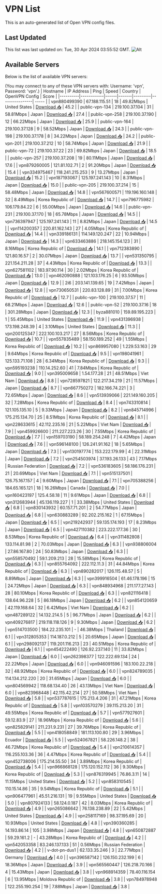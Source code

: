 # VPN List

This is an auto-generated list of Open VPN config files.

## Last Updated

This list was last updated on: Tue, 30 Apr 2024 03:55:52 GMT.
![Alt](https://repobeats.axiom.co/api/embed/186b98318ef1479477931607c1ad7d823f12451f.svg "Repobeats analytics image")

## Available Servers

Below is the list of available VPN servers:

(You may connect to any of these VPN servers with: Username: 'vpn', Password: 'vpn'.)
| Hostname | IP Address | Ping | Speed | Country | OpenVPN Config | Score |
|----------|------------|------|-------|---------|----------------| ----- |
| vpn880499390 | 67.188.115.51 | 18 | 49.82Mbps | United States | [Download 📥](./configs/server_0_US.ovpn) | 45.2 |
| public-vpn-134 | 219.100.37.104 | 31 | 58.81Mbps | Japan | [Download 📥](./configs/server_1_JP.ovpn) | 27.4 |
| public-vpn-258 | 219.100.37.190 | 12 | 66.22Mbps | Japan | [Download 📥](./configs/server_2_JP.ovpn) | 25.9 |
| public-vpn-164 | 219.100.37.128 | 9 | 58.52Mbps | Japan | [Download 📥](./configs/server_3_JP.ovpn) | 24.3 |
| public-vpn-198 | 219.100.37.178 | 8 | 34.22Mbps | Japan | [Download 📥](./configs/server_4_JP.ovpn) | 24.2 |
| public-vpn-201 | 219.100.37.212 | 10 | 58.74Mbps | Japan | [Download 📥](./configs/server_5_JP.ovpn) | 21.9 |
| public-vpn-72 | 219.100.37.22 | 23 | 69.82Mbps | Japan | [Download 📥](./configs/server_6_JP.ovpn) | 18.5 |
| public-vpn-257 | 219.100.37.208 | 19 | 80.11Mbps | Japan | [Download 📥](./configs/server_7_JP.ovpn) | 17.6 |
| vpn879260005 | 121.81.102.71 | 2 | 91.20Mbps | Japan | [Download 📥](./configs/server_8_JP.ovpn) | 15.4 |
| vpn334975467 | 118.241.215.253 | 9 | 13.27Mbps | Japan | [Download 📥](./configs/server_9_JP.ovpn) | 15.2 |
| vpn187193067 | 125.197.241.143 | 10 | 8.31Mbps | Japan | [Download 📥](./configs/server_10_JP.ovpn) | 15.0 |
| public-vpn-205 | 219.100.37.214 | 15 | 58.48Mbps | Japan | [Download 📥](./configs/server_11_JP.ovpn) | 14.8 |
| vpn567600571 | 119.196.160.148 | 32 | 8.49Mbps | Korea Republic of | [Download 📥](./configs/server_12_KR.ovpn) | 14.7 |
| vpn796775982 | 106.179.84.22 | 6 | 55.00Mbps | Japan | [Download 📥](./configs/server_13_JP.ovpn) | 14.6 |
| public-vpn-231 | 219.100.37.170 | 18 | 65.78Mbps | Japan | [Download 📥](./configs/server_14_JP.ovpn) | 14.5 |
| vpn736397947 | 125.197.241.143 | 11 | 8.82Mbps | Japan | [Download 📥](./configs/server_15_JP.ovpn) | 14.5 |
| vpn114200357 | 220.81.162.143 | 27 | 4.05Mbps | Korea Republic of | [Download 📥](./configs/server_16_KR.ovpn) | 14.4 |
| vpn339186131 | 114.149.120.247 | 22 | 10.94Mbps | Japan | [Download 📥](./configs/server_17_JP.ovpn) | 14.3 |
| vpn633463886 | 218.145.154.123 | 31 | 8.16Mbps | Korea Republic of | [Download 📥](./configs/server_18_KR.ovpn) | 14.1 |
| vpn712383890 | 121.80.16.57 | 2 | 30.07Mbps | Japan | [Download 📥](./configs/server_19_JP.ovpn) | 13.7 |
| vpn531350795 | 221.154.211.28 | 37 | 4.43Mbps | Korea Republic of | [Download 📥](./configs/server_20_KR.ovpn) | 13.3 |
| vpn627581102 | 183.97.90.114 | 30 | 2.02Mbps | Korea Republic of | [Download 📥](./configs/server_21_KR.ovpn) | 13.0 |
| vpn462090888 | 121.103.176.25 | 6 | 93.50Mbps | Japan | [Download 📥](./configs/server_22_JP.ovpn) | 12.9 |
| 2i6 | 203.141.139.65 | 19 | 7.42Mbps | Japan | [Download 📥](./configs/server_23_JP.ovpn) | 12.8 |
| vpn730650531 | 220.83.128.89 | 31 | 7.00Mbps | Korea Republic of | [Download 📥](./configs/server_24_KR.ovpn) | 12.7 |
| public-vpn-100 | 219.100.37.57 | 11 | 68.21Mbps | Japan | [Download 📥](./configs/server_25_JP.ovpn) | 12.6 |
| public-vpn-52 | 219.100.37.16 | 18 | 301.28Mbps | Japan | [Download 📥](./configs/server_26_JP.ovpn) | 12.3 |
| byza881010 | 159.89.195.223 | 1 | 55.45Mbps | United States | [Download 📥](./configs/server_27_US.ovpn) | 11.9 |
| vpn431396938 | 173.198.248.39 | 4 | 3.10Mbps | United States | [Download 📥](./configs/server_28_US.ovpn) | 11.3 |
| vpn200125347 | 222.100.103.217 | 27 | 8.56Mbps | Korea Republic of | [Download 📥](./configs/server_29_KR.ovpn) | 10.7 |
| vpn557835489 | 58.150.189.252 | 49 | 1.55Mbps | Korea Republic of | [Download 📥](./configs/server_30_KR.ovpn) | 10.2 |
| vpn869957080 | 1.229.53.163 | 29 | 9.64Mbps | Korea Republic of | [Download 📥](./configs/server_31_KR.ovpn) | 9.5 |
| vpn198041961 | 125.133.71.108 | 28 | 6.34Mbps | Korea Republic of | [Download 📥](./configs/server_32_KR.ovpn) | 9.3 |
| vpn595193238 | 110.14.252.60 | 41 | 7.84Mbps | Korea Republic of | [Download 📥](./configs/server_33_KR.ovpn) | 9.0 |
| vpn395009658 | 1.54.177.28 | 21 | 48.51Mbps | Viet Nam | [Download 📥](./configs/server_34_VN.ovpn) | 8.8 |
| vpn728597821 | 122.217.34.219 | 21 | 11.57Mbps | Japan | [Download 📥](./configs/server_35_JP.ovpn) | 8.7 |
| vpn667750272 | 182.166.74.221 | 3 | 72.65Mbps | Japan | [Download 📥](./configs/server_36_JP.ovpn) | 8.6 |
| vpn513939066 | 221.149.160.205 | 32 | 7.28Mbps | Korea Republic of | [Download 📥](./configs/server_37_KR.ovpn) | 8.4 |
| vpn743310814 | 121.105.135.10 | 5 | 9.33Mbps | Japan | [Download 📥](./configs/server_38_JP.ovpn) | 8.2 |
| vpn845714996 | 175.215.134.70 | 25 | 8.51Mbps | Korea Republic of | [Download 📥](./configs/server_39_KR.ovpn) | 8.1 |
| vpn228633615 | 42.112.235.16 | 21 | 5.22Mbps | Viet Nam | [Download 📥](./configs/server_40_VN.ovpn) | 7.9 |
| vpn459926600 | 211.227.223.26 | 30 | 7.55Mbps | Korea Republic of | [Download 📥](./configs/server_41_KR.ovpn) | 7.7 |
| vpn159703190 | 58.189.254.248 | 7 | 4.42Mbps | Japan | [Download 📥](./configs/server_42_JP.ovpn) | 7.6 |
| vpn596148100 | 126.241.91.162 | 18 | 5.65Mbps | Japan | [Download 📥](./configs/server_43_JP.ovpn) | 7.3 |
| vpn130197774 | 153.222.179.99 | 4 | 22.31Mbps | Japan | [Download 📥](./configs/server_44_JP.ovpn) | 7.2 |
| vpn254503974 | 37.193.26.133 | 43 | 7.17Mbps | Russian Federation | [Download 📥](./configs/server_45_RU.ovpn) | 7.2 |
| vpn536183605 | 58.186.176.231 | 21 | 20.69Mbps | Viet Nam | [Download 📥](./configs/server_46_VN.ovpn) | 7.1 |
| vpn515137501 | 126.75.167.157 | 4 | 9.60Mbps | Japan | [Download 📥](./configs/server_47_JP.ovpn) | 7.1 |
| vpn705388256 | 184.65.165.121 | 18 | 16.26Mbps | Canada | [Download 📥](./configs/server_48_CA.ovpn) | 7.0 |
| vpn160423197 | 125.4.58.18 | 11 | 9.61Mbps | Japan | [Download 📥](./configs/server_49_JP.ovpn) | 6.8 |
| vpn312683944 | 45.136.119.227 | 1 | 33.38Mbps | United States | [Download 📥](./configs/server_50_US.ovpn) | 6.8 |
| vpn830143932 | 60.157.71.201 | 2 | 54.77Mbps | Japan | [Download 📥](./configs/server_51_JP.ovpn) | 6.8 |
| vpn630883289 | 92.202.215.162 | 1 | 67.15Mbps | Japan | [Download 📥](./configs/server_52_JP.ovpn) | 6.5 |
| vpn219242937 | 59.135.174.193 | 17 | 8.23Mbps | Japan | [Download 📥](./configs/server_53_JP.ovpn) | 6.5 |
| vpn427110382 | 223.222.177.36 | 30 | 8.53Mbps | Korea Republic of | [Download 📥](./configs/server_54_KR.ovpn) | 6.4 |
| vpn311482808 | 133.114.81.98 | 2 | 70.03Mbps | Japan | [Download 📥](./configs/server_55_JP.ovpn) | 6.3 |
| vpn938806004 | 27.86.167.80 | 24 | 50.83Mbps | Japan | [Download 📥](./configs/server_56_JP.ovpn) | 6.3 |
| vpn558570492 | 59.1.209.213 | 28 | 15.58Mbps | Korea Republic of | [Download 📥](./configs/server_57_KR.ovpn) | 6.3 |
| vpn855764092 | 222.112.11.3 | 31 | 44.84Mbps | Korea Republic of | [Download 📥](./configs/server_58_KR.ovpn) | 6.3 |
| vpn890282017 | 126.115.48.57 | 5 | 8.89Mbps | Japan | [Download 📥](./configs/server_59_JP.ovpn) | 6.3 |
| vpn399916504 | 61.46.178.196 | 15 | 24.72Mbps | Japan | [Download 📥](./configs/server_60_JP.ovpn) | 6.3 |
| vpn848934968 | 211.177.27.143 | 28 | 80.10Mbps | Korea Republic of | [Download 📥](./configs/server_61_KR.ovpn) | 6.3 |
| vpn821116418 | 138.64.96.228 | 5 | 86.18Mbps | Japan | [Download 📥](./configs/server_62_JP.ovpn) | 6.2 |
| vpn854120659 | 42.119.168.64 | 32 | 6.42Mbps | Viet Nam | [Download 📥](./configs/server_63_VN.ovpn) | 6.2 |
| vpn487289122 | 14.132.214.5 | 5 | 96.77Mbps | Japan | [Download 📥](./configs/server_64_JP.ovpn) | 6.2 |
| vpn409276817 | 219.118.118.126 | 9 | 9.30Mbps | Japan | [Download 📥](./configs/server_65_JP.ovpn) | 6.2 |
| vpn514703500 | 184.22.235.101 | - | 46.38Mbps | Thailand | [Download 📥](./configs/server_66_TH.ovpn) | 6.1 |
| vpn312805353 | 114.187.0.212 | 5 | 20.65Mbps | Japan | [Download 📥](./configs/server_67_JP.ovpn) | 6.1 |
| vpn298092137 | 119.201.116.213 | 23 | 40.51Mbps | Korea Republic of | [Download 📥](./configs/server_68_KR.ovpn) | 6.1 |
| vpn454222490 | 126.92.237.140 | 11 | 33.82Mbps | Japan | [Download 📥](./configs/server_69_JP.ovpn) | 6.0 |
| vpn262398377 | 122.222.69.134 | 24 | 22.22Mbps | Japan | [Download 📥](./configs/server_70_JP.ovpn) | 6.0 |
| vpn946091596 | 183.100.22.218 | 32 | 48.92Mbps | Korea Republic of | [Download 📥](./configs/server_71_KR.ovpn) | 6.0 |
| vpn824789035 | 114.134.212.220 | 20 | 31.65Mbps | Japan | [Download 📥](./configs/server_72_JP.ovpn) | 6.0 |
| vpn804569942 | 118.68.134.40 | 26 | 43.13Mbps | Viet Nam | [Download 📥](./configs/server_73_VN.ovpn) | 6.0 |
| vpn823968448 | 42.115.42.214 | 27 | 50.58Mbps | Viet Nam | [Download 📥](./configs/server_74_VN.ovpn) | 5.8 |
| vpn537787615 | 175.213.4.206 | 31 | 47.21Mbps | Korea Republic of | [Download 📥](./configs/server_75_KR.ovpn) | 5.8 |
| vpn103570279 | 39.115.213.20 | 31 | 49.55Mbps | Korea Republic of | [Download 📥](./configs/server_76_KR.ovpn) | 5.7 |
| vpn577927601 | 59.12.83.9 | 27 | 18.96Mbps | Korea Republic of | [Download 📥](./configs/server_77_KR.ovpn) | 5.6 |
| vpn825829141 | 211.231.9.231 | 27 | 39.76Mbps | Korea Republic of | [Download 📥](./configs/server_78_KR.ovpn) | 5.5 |
| vpn418058849 | 181.113.100.80 | 29 | 3.96Mbps | Ecuador | [Download 📥](./configs/server_79_EC.ovpn) | 5.5 |
| vpn524067821 | 58.226.148.2 | 38 | 46.72Mbps | Korea Republic of | [Download 📥](./configs/server_80_KR.ovpn) | 5.4 |
| vpn210614357 | 116.255.103.36 | 36 | 4.47Mbps | Korea Republic of | [Download 📥](./configs/server_81_KR.ovpn) | 5.4 |
| vpn452738006 | 175.214.55.50 | 34 | 3.89Mbps | Korea Republic of | [Download 📥](./configs/server_82_KR.ovpn) | 5.4 |
| vpn966868128 | 175.120.152.112 | 36 | 9.30Mbps | Korea Republic of | [Download 📥](./configs/server_83_KR.ovpn) | 5.3 |
| vpn876319945 | 76.86.3.11 | 14 | 11.15Mbps | United States | [Download 📥](./configs/server_84_US.ovpn) | 5.2 |
| vpn858310545 | 110.15.14.86 | 35 | 9.54Mbps | Korea Republic of | [Download 📥](./configs/server_85_KR.ovpn) | 5.1 |
| vpn906477961 | 45.51.216.131 | 19 | 9.55Mbps | United States | [Download 📥](./configs/server_86_US.ovpn) | 5.0 |
| vpn807924133 | 58.124.0.187 | 42 | 8.03Mbps | Korea Republic of | [Download 📥](./configs/server_87_KR.ovpn) | 4.9 |
| vpn265086642 | 76.138.238.89 | 22 | 5.42Mbps | United States | [Download 📥](./configs/server_88_US.ovpn) | 4.9 |
| vpn258117169 | 98.37.195.69 | 20 | 10.93Mbps | United States | [Download 📥](./configs/server_89_US.ovpn) | 4.8 |
| vpn390360285 | 14.193.86.14 | 105 | 3.98Mbps | Japan | [Download 📥](./configs/server_90_JP.ovpn) | 4.8 |
| vpn650872887 | 59.29.161.2 | - | 43.28Mbps | Korea Republic of | [Download 📥](./configs/server_91_KR.ovpn) | 4.2 |
| vpn542053358 | 83.246.137.133 | 51 | 0.56Mbps | Russian Federation | [Download 📥](./configs/server_92_RU.ovpn) | 4.2 |
| v-dot-pn-dus1 | 62.133.35.246 | 3 | 22.77Mbps | Germany | [Download 📥](./configs/server_93_DE.ovpn) | 4.0 |
| vpn396587142 | 126.150.232.199 | 6 | 18.36Mbps | Japan | [Download 📥](./configs/server_94_JP.ovpn) | 3.9 |
| vpn565560447 | 126.218.70.166 | 4 | 15.43Mbps | Japan | [Download 📥](./configs/server_95_JP.ovpn) | 3.8 |
| vpn968914359 | 78.40.116.154 | 6 | 13.95Mbps | Moldova Republic of | [Download 📥](./configs/server_96_MD.ovpn) | 3.8 |
| vpn784978948 | 122.255.190.254 | 19 | 7.88Mbps | Japan | [Download 📥](./configs/server_97_JP.ovpn) | 3.8 |
